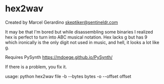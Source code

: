 # hex2wav
Created by Marcel Gerardino <skeptiker@sentineldr.com>

It may be that I'm bored but while disassembling some binaries I realized hex is perfect to turn into ABC musical
notation. Hex lacks g but has 9 which ironically is the only digit not used in music, and hell, it looks a lot like g.

Requires PySynth https://mdoege.github.io/PySynth/

If there is a problem, you fix it.

usage: python hex2wav file -b --bytes bytes -o --offset offset
